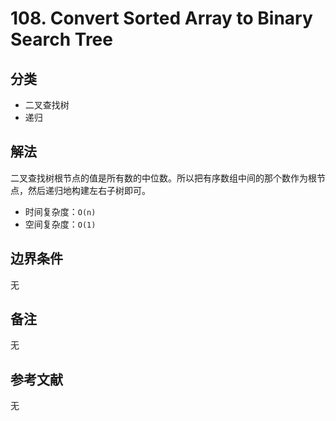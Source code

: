 # 108. Convert Sorted Array to Binary Search Tree

## 分类
* 二叉查找树
* 递归

## 解法
二叉查找树根节点的值是所有数的中位数。所以把有序数组中间的那个数作为根节点，然后递归地构建左右子树即可。

* 时间复杂度：`O(n)`
* 空间复杂度：`O(1)`

## 边界条件
无

## 备注
无

## 参考文献
无